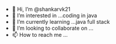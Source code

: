- 👋 Hi, I’m @shankarvk21
- 👀 I’m interested in ...coding in java
- 🌱 I’m currently learning ...java full stack
- 💞️ I’m looking to collaborate on ...
- 📫 How to reach me ...

<!---
shankarvk21/shankarvk21 is a ✨ special ✨ repository because its `README.md` (this file) appears on your GitHub profile.
You can click the Preview link to take a look at your changes.
--->
